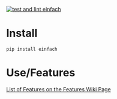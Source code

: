 [![test and lint einfach](https://github.com/rotgruengelb/einfach/actions/workflows/python-package.yml/badge.svg)](https://github.com/rotgruengelb/einfach/actions/workflows/python-package.yml)

# Install
```shell
pip install einfach
```

# Use/Features
[List of Features on the Features Wiki Page](https://github.com/rotgruengelb/einfach/wiki/Features)
